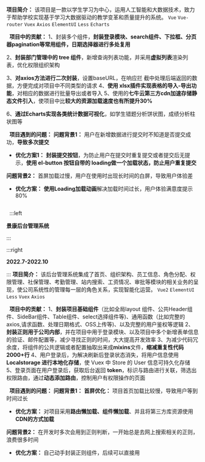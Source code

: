 **项目简介：** 该项目是一款以学生学习为中心，运用人工智能和大数据技术，致力于帮助学校实现基于学习大数据驱动的教学变革和质量提升的系统。
`Vue` `Vue-router` `Vuex` `Axios` `ElementUI` `Less` `Echarts`

&nbsp;
**项目中的贡献：**
1、封装多个组件，**封装登录模块、search组件、下拉框、分页器pagination等常用组件，日期选择器进行多处复用**

2、**封装部门管理中的 tree 组件**，新增查询列表功能，并采用**虚拟列表**渲染列表，优化权限组织架构

3、**对axios方法进行二次封装**，设置baseURL，在响应拦  截中处理后端返回的数据，方便完成对项目中不同类型的请求
4、**使用 xlsx插件实现表格的导入-导出功能**，对相应的数据进行批量导出或者导入
5、使⽤的**七⽜云第三⽅cdn加速存储静态⽂件引⼊**，使项⽬中⽐**较⼤的资源加载速度也有所提升30%**

6、**通过Echarts实现各类统计数据可视化**，如学生错题分析饼状图，成绩分析柱状图等

&nbsp;
**项目遇到的问题：**
**问题背景1：** 用户在新增数据进行提交时不知道是否提交成功，**导致多次提交**

- **优化方案1：** **封装提交按钮**，为防止用户在提交时重复提交或者提交后无提示，**使用 el-button 按钮自带的 loading做一个加载状态，防止用户重复提交**

**问题背景2：** 首屏加载过慢，用户在使用时出现长时间的白屏，导致用户体验差



- **优化方案：** **使用Loading加载动画**解决加载时间过长，用户体验满意度提示 80%

##
&nbsp;
:::left



**景康后台管理系统**

:::

:::right

**2022.7-2022.10**

:::
**项目简介：** 该后台管理系统集成了首页、组织架构、员工信息、角色分配、权限管理、社保管理、考勤管理、站内搜索、工资情况、审批等模块的相关业务的呈现，使公司系统性的管理每一层的角色关系，实现智能化运营。
`Vue2` `ElementUI` `Less` `Vuex` `Axios`

&nbsp;
**项目中的贡献：**
1、**封装项目基础组件**（比如全局layout 组件、公共Header组件、SideBar组件、Table组件、select选择组件等)、通用函数（比如完整的axios,请求函数、处理日期格式、OSS上传等)、以及完整的用户鉴权等逻辑
2、**封装正则用于公司内部**，并在项目中用于登录模块、以及项目中多个新增表单信息的验证、邮件配置等，减少寻找正则的时间，大大提高开发效率
3、为减少代码冗余度，将组件的公共逻辑或者配置抽取出来成**mixins**文件，**缩减重复性代码2000+行**
4、用户登录后，为解决刷新后登录状态消失，将用户信息使用 **Localstorage 进行本地化存储**，使 Vuex 中 Store 的 User 信息可持久化存储
5、登录页面在用户登录后，获取后台返回 **token**，标识与路由进行关联，筛选出权限路由，通过**动态添加路由**，控制用户有权限操作的页面


&nbsp;
**项目遇到的问题：**
**问题背景1：**  **首屏优化：** 项目首页加载比较慢，导致用户等到时间过长

- **优化方案：** 对项目采用**路由懒加载、组件懒加载**、并且将第三方库资源使用**CDN的方式加载**



**问题背景2：** 在开发时多次会用到正则判断，一开始总是去网上搜索相关的正则，浪费很多时间

- **优化方案：** 自己动手封装正则组件，后续可以直接用
